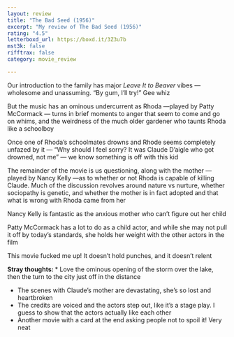 ```yaml
---
layout: review
title: "The Bad Seed (1956)"
excerpt: "My review of The Bad Seed (1956)"
rating: "4.5"
letterboxd_url: https://boxd.it/3Z3u7b
mst3k: false
rifftrax: false
category: movie_review

---
```


Our introduction to the family has major <i>Leave It to Beaver</i> vibes — wholesome and unassuming. “By gum, I’ll try!” Gee whiz

But the music has an ominous undercurrent as Rhoda —played by Patty McCormack — turns in brief moments to anger that seem to come and go on whims, and the weirdness of the much older gardener who taunts Rhoda like a schoolboy

Once one of Rhoda’s schoolmates drowns and Rhode seems completely unfazed by it — “Why should I feel sorry? It was Claude D’aigle who got drowned, not me” — we know something is off with this kid

The remainder of the movie is us questioning, along with the mother — played by Nancy Kelly —as to whether or not Rhoda is capable of killing Claude. Much of the discussion revolves around nature vs nurture, whether sociopathy is genetic, and whether the mother is in fact adopted and that what is wrong with Rhoda came from her

Nancy Kelly is fantastic as the anxious mother who can’t figure out her child

Patty McCormack has a lot to do as a child actor, and while she may not pull it off by today’s standards, she holds her weight with the other actors in the film

This movie fucked me up! It doesn’t hold punches, and it doesn’t relent

<b>Stray thoughts:
</b>* Love the ominous opening of the storm over the lake, then the turn to the city just off in the distance
* The scenes with Claude’s mother are devastating, she’s so lost and heartbroken
* The credits are voiced and the actors step out, like it’s a stage play. I guess to show that the actors actually like each other
* Another movie with a card at the end asking people not to spoil it! Very neat